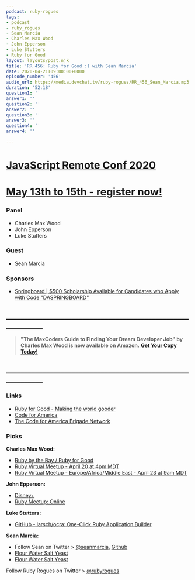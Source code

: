 ```yaml
---
podcast: ruby-rogues
tags:
- podcast
- ruby_rogues
- Sean Marcia
- Charles Max Wood
- John Epperson
- Luke Stutters
- Ruby for Good
layout: layouts/post.njk
title: 'RR 456: Ruby for Good :) with Sean Marcia'
date: 2020-04-21T09:00:00+0000
episode_number: '456'
audio_url: https://media.devchat.tv/ruby-rogues/RR_456_Sean_Marcia.mp3
duration: '52:18'
question1: ''
answer1: ''
question2: ''
answer2: ''
question3: ''
answer3: ''
question4: ''
answer4: ''

---
```

# [JavaScript Remote Conf 2020](https://devchat.tv/conferences/javascript-remote-2020/ "JavaScript Remote Conf 2020")

# [May 13th to 15th - register now!](https://devchat.tv/conferences/javascript-remote-2020/ "JavaScript Remote Conf 2020")

### **Panel**

* Charles Max Wood
* John Epperson
* Luke Stutters

### **Guest**

* Sean Marcia

### **Sponsors**

* [Springboard | $500 Scholarship Available for Candidates who Apply with Code "DASPRINGBOARD"](http://go.thoughtleaders.io/1815920200420)

## **____________________________________________________________**

> **"The MaxCoders Guide to Finding Your Dream Developer Job" by Charles Max Wood is now available on Amazon.**[ **Get Your Copy Today!**](https://www.amazon.com/gp/product/B081MBL5C9/ref=as_li_ss_tl?ie=UTF8&linkCode=sl1&tag=devchattv-20&linkId=9d61363241636e2546ef46abba198746&language=en_US)

## **____________________________________________________________**

### **Links**

* [Ruby for Good - Making the world gooder](https://rubyforgood.org/)
* [Code for America](https://www.codeforamerica.org/)
* [The Code for America Brigade Network](https://brigade.codeforamerica.org/)

### **Picks**

**Charles Max Wood:**

* [Ruby by the Bay / Ruby for Good](https://rubybythebay.org/)
* [Ruby Virtual Meetup - April 20 at 4pm MDT](https://www.crowdcast.io/e/ruby-virtual-meetup)
* [Ruby Virtual Meetup - Europe/Africa/Middle East -  April 23 at 9am MDT](https://www.crowdcast.io/e/ruby-virtual-meetup-2/register)

**John Epperson:**

* [Disney+](https://preview.disneyplus.com/unavailable/)
* [Ruby Meetup: Online](https://rubymeetup.online/)

**Luke Stutters:**

* [GitHub - larsch/ocra: One-Click Ruby Application Builder](https://github.com/larsch/ocra)

**Sean Marcia:**

* Follow Sean on Twitter > [@seanmarcia](https://twitter.com/seanmarcia?lang=en), [Github](https://github.com/seanmarcia)
* [Flour Water Salt Yeast](https://www.amazon.com/Flour-Water-Salt-Yeast-Fundamentals/dp/160774273X)
* [Flour Water Salt Yeast](https://www.amazon.com/Flour-Water-Salt-Yeast-Fundamentals/dp/160774273X)

Follow Ruby Rogues on Twitter > [@rubyrogues](https://twitter.com/rubyrogues)